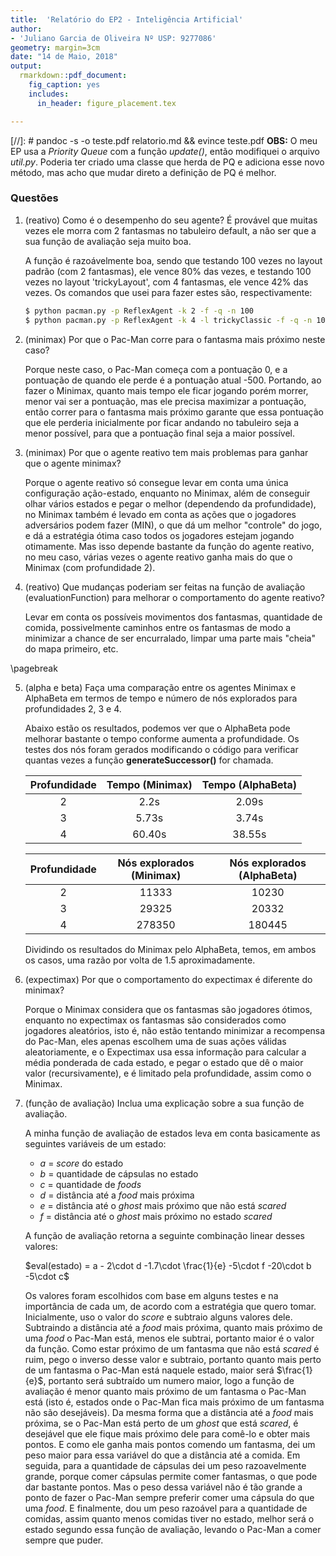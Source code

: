 ```yaml
---
title:  'Relatório do EP2 - Inteligência Artificial'
author:
- 'Juliano Garcia de Oliveira Nº USP: 9277086'
geometry: margin=3cm
date: "14 de Maio, 2018"
output:
  rmarkdown::pdf_document:
    fig_caption: yes        
    includes:  
      in_header: figure_placement.tex

---
```


[//]: # pandoc -s -o teste.pdf relatorio.md  && evince teste.pdf
**OBS:** O meu EP usa a *Priority Queue* com a função *update()*, então modifiquei o arquivo *util.py*. Poderia ter criado uma classe que herda de PQ e adiciona esse novo método, mas acho que mudar direto a definição de PQ é melhor.

### Questões

1. (reativo) Como é o desempenho do seu agente? É provável que muitas vezes ele morra com 2 fantasmas no tabuleiro default, a não ser que a sua função de avaliação seja muito boa.

    A função é razoávelmente boa, sendo que testando 100 vezes no layout padrão (com 2 fantasmas), ele vence 80% das vezes,
    e testando 100 vezes no layout 'trickyLayout', com 4 fantasmas, ele vence 42% das vezes.
    Os comandos que usei para fazer estes são, respectivamente:

    ```bash
    $ python pacman.py -p ReflexAgent -k 2 -f -q -n 100
    $ python pacman.py -p ReflexAgent -k 4 -l trickyClassic -f -q -n 100
    ```

2. (minimax) Por que o Pac-Man corre para o fantasma mais próximo neste caso?

    Porque neste caso, o Pac-Man começa com a pontuação 0, e a pontuação de quando ele perde é a pontuação atual -500. Portando, ao fazer o Minimax, quanto mais tempo ele ficar jogando porém morrer, menor vai ser a pontuação, mas ele precisa maximizar a pontuação, então correr para o fantasma mais próximo garante que essa pontuação que ele perderia inicialmente por ficar andando no tabuleiro seja a menor possível, para que a pontuação final seja a maior possível.


3. (minimax) Por que o agente reativo tem mais problemas para ganhar que o agente minimax?

    Porque o agente reativo só consegue levar em conta uma única configuração ação-estado, enquanto no Minimax, além de conseguir olhar vários estados e pegar o melhor (dependendo da profundidade), no Minimax também é levado em conta as ações que o jogadores adversários podem fazer (MIN), o que dá um melhor "controle" do jogo, e dá a estratégia ótima caso todos os jogadores estejam jogando otimamente. Mas isso depende bastante da função do agente reativo, no meu caso, várias vezes o agente reativo ganha mais do que o Minimax (com profundidade 2).


4. (reativo) Que mudanças poderiam ser feitas na função de avaliação (evaluationFunction) para melhorar o comportamento do agente reativo?

    Levar em conta os possíveis movimentos dos fantasmas, quantidade de comida, possivelmente caminhos entre os fantasmas de modo a minimizar a chance de ser encurralado, limpar uma parte mais "cheia" do mapa primeiro, etc.

\pagebreak

5. (alpha e beta)  Faça uma comparação entre os agentes Minimax e AlphaBeta em termos de tempo e número de nós explorados para profundidades 2, 3 e 4.

    Abaixo estão os resultados, podemos ver que o AlphaBeta pode melhorar bastante o tempo conforme aumenta a profundidade. Os testes dos nós foram gerados modificando o código para verificar quantas vezes a função **generateSuccessor()** for chamada.

    | Profundidade | Tempo (Minimax) | Tempo (AlphaBeta)  |
    | :-------------: |:-------------:| :-----:|
    | 2      | 2.2s   | 2.09s |
    | 3      | 5.73s  | 3.74s |
    | 4      | 60.40s | 38.55s |

    | Profundidade | Nós explorados (Minimax) | Nós explorados (AlphaBeta)  |
    | :-------------: |:-------------:| :-----:|
    | 2      |  11333  | 10230 |
    | 3      |  29325 | 20332 |
    | 4      | 278350 | 180445 |

    Dividindo os resultados do Minimax pelo AlphaBeta, temos, em ambos os casos, uma razão por volta de 1.5 aproximadamente.

6. (expectimax) Por que o comportamento do expectimax é diferente do minimax?

    Porque o Minimax considera que os fantasmas são jogadores ótimos, enquanto no expectimax os fantasmas são considerados como jogadores aleatórios, isto é, não estão tentando minimizar a recompensa do Pac-Man, eles apenas escolhem uma de suas ações válidas aleatoriamente, e o Expectimax usa essa informação para calcular a média ponderada de cada estado, e pegar o estado que dê o maior valor (recursivamente), e é limitado pela profundidade, assim como o Minimax.

7. (função de avaliação) Inclua uma explicação sobre a sua função de avaliação.

    A minha função de avaliação de estados leva em conta basicamente as seguintes variáveis de um estado:

    - $a$ = *score* do estado
    - $b$ = quantidade de cápsulas no estado
    - $c$ = quantidade de *foods*    
    - $d$ = distância até a *food* mais próxima
    - $e$ = distância até o *ghost* mais próximo que não está *scared*
    - $f$ = distância até o *ghost* mais próximo no estado *scared*

    A função de avaliação retorna a seguinte combinação linear desses valores:

    $eval(estado) = a - 2\cdot d -1.7\cdot \frac{1}{e} -5\cdot f -20\cdot b -5\cdot c$

    Os valores foram escolhidos com base em alguns testes e na importância de cada um, de acordo com a estratégia que quero tomar. Inicialmente, uso o valor do *score* e subtraio alguns valores dele. Subtraindo a distância até a *food* mais próxima, quanto mais próximo de uma *food* o Pac-Man está, menos ele subtrai, portanto maior é o valor da função. Como estar próximo de um fantasma que não está *scared* é ruim, pego o inverso desse valor e subtraio, portanto quanto mais perto de um fantasma o Pac-Man está naquele estado, maior será $\frac{1}{e}$, portanto será subtraído um numero maior, logo a função de avaliação é menor quanto mais próximo de um fantasma o Pac-Man está (isto é, estados onde o Pac-Man fica mais próximo de um fantasma não são desejáveis). Da mesma forma que a distância até a *food* mais próxima, se o Pac-Man está perto de um *ghost* que está *scared*, é desejável que ele fique mais próximo dele para comê-lo e obter mais pontos. E como ele ganha mais pontos comendo um fantasma, dei um peso maior para essa variável do que a distância até a comida. Em seguida, para a quantidade de cápsulas dei um peso razoavelmente grande, porque comer cápsulas permite comer fantasmas, o que pode dar bastante pontos. Mas o peso dessa variável não é tão grande a ponto de fazer o Pac-Man sempre preferir comer uma cápsula do que uma *food*. E finalmente, dou um peso razoável para a quantidade de comidas, assim quanto menos comidas tiver no estado, melhor será o estado segundo essa função de avaliação, levando o Pac-Man a comer sempre que puder.
